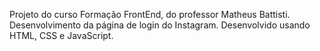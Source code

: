 Projeto do curso Formação FrontEnd, do professor Matheus Battisti.
Desenvolvimento da página de login do Instagram.
Desenvolvido usando HTML, CSS e JavaScript.
